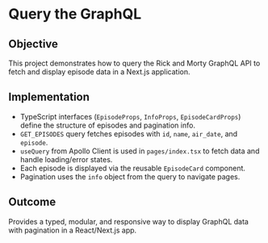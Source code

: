# Query the GraphQL

## Objective

This project demonstrates how to query the Rick and Morty GraphQL API to fetch and display episode data in a Next.js application.

## Implementation

- TypeScript interfaces (`EpisodeProps`, `InfoProps`, `EpisodeCardProps`) define the structure of episodes and pagination info.
- `GET_EPISODES` query fetches episodes with `id`, `name`, `air_date`, and `episode`.
- `useQuery` from Apollo Client is used in `pages/index.tsx` to fetch data and handle loading/error states.
- Each episode is displayed via the reusable `EpisodeCard` component.
- Pagination uses the `info` object from the query to navigate pages.

## Outcome

Provides a typed, modular, and responsive way to display GraphQL data with pagination in a React/Next.js app.
